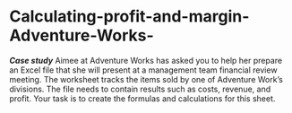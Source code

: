 # Calculating-profit-and-margin-Adventure-Works-
***Case study***
Aimee at Adventure Works has asked you to help her prepare an Excel file that she will present at a management team financial review meeting. The worksheet tracks the items sold by one of Adventure Work’s divisions. The file needs to contain results such as costs, revenue, and profit. Your task is to create the formulas and calculations for this sheet.
